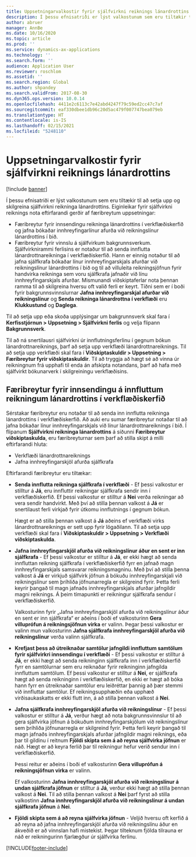 ```yaml
---
title: Uppsetningarvalkostir fyrir sjálfvirkni reiknings lánardrottins (forskoðun)
description: Í þessu efnisatriði er lýst valkostunum sem eru tiltækir til að setja upp og skilgreina sjálfvirkni reikninga lánardrottins.
author: abruer
manager: AnnBe
ms.date: 10/16/2020
ms.topic: article
ms.prod: ''
ms.service: dynamics-ax-applications
ms.technology: ''
ms.search.form: ''
audience: Application User
ms.reviewer: roschlom
ms.assetid: ''
ms.search.region: Global
ms.author: shpandey
ms.search.validFrom: 2017-08-30
ms.dyn365.ops.version: 10.0.14
ms.openlocfilehash: 4411e2c6113c7e42abd4247f79c59ed2cc47c7af
ms.sourcegitcommit: eaf330dbee1db96c20d5ac479f007747bea079eb
ms.translationtype: HT
ms.contentlocale: is-IS
ms.lasthandoff: 02/15/2021
ms.locfileid: "5248110"
---
```

# <a name="setup-options-for-vendor-invoice-automation"></a>Uppsetningarvalkostir fyrir sjálfvirkni reiknings lánardrottins

[!include [banner](../includes/banner.md)]

Í þessu efnisatriði er lýst valkostunum sem eru tiltækir til að setja upp og skilgreina sjálfvirkni reikninga lánardrottins. Eiginleikar fyrir sjálfvirkni reiknings nota eftirfarandi gerðir af færibreytum uppsetningar:

- Færibreytur fyrir innsendingu reikninga lánardrottins í verkflæðiskerfið og jafna bókaðar innhreyfingarlínur afurða við reikningslínur lánardrottins í bið.
- Færibreytur fyrir vinnslu á sjálfvirkum bakgrunnsverkum. Sjálfvirknirammi ferlisins er notaður til að senda innflutta lánardrottnareikninga í verkflæðiskerfið. Hann er einnig notaður til að jafna sjálfkrafa bókaðar línur innhreyfingarskjals afurðar við reikningslínur lánardrottins í bið og til að villuleita reikningsjöfnun fyrir handvirka reikninga sem voru sjálfkrafa jafnaðir við línu innhreyfingarskjals afurðar. Mismunandi viðskiptaferlar nota þennan ramma til að skilgreina hversu oft valið ferli er keyrt. Tíðni sem er í boði fyrir bakgrunnsvinnslurnar **Jafna innhreyfingarskjal afurðar við reikningslínur** og **Senda reikninga lánardrottna í verkflæði** eru **Klukkustund** og **Daglega**.

Til að setja upp eða skoða upplýsingar um bakgrunnsverk skal fara í **Kerfisstjórnun \> Uppsetning \> Sjálfvirkni ferlis** og velja flipann **Bakgrunnsverk**.

Til að ná snertilausri sjálfvirkni úr innflutningsferlinu í gegnum bókun lánardrottnareiknings, þarf að setja upp verkflæði lánardrottnareiknings. Til að setja upp verkflæði skal fara í **Viðskiptaskuldir > Uppsetning > Færibreytur fyrir viðskiptaskuldir**. Til að tryggja að hægt sé að vinna úr reikningnum frá upphafi til enda án afskipta notandans, þarf að hafa með sjálfvirkt bókunarverk í skilgreiningu verkflæðisins.

## <a name="parameters-for-submitting-imported-vendor-invoices-to-the-workflow-system"></a>Færibreytur fyrir innsendingu á innfluttum reikningum lánardrottins í verkflæðiskerfið

Sérstakar færibreytur eru notaðar til að senda inn innflutta reikninga lánardrottins í verkflæðiskerfið. Að auki eru sumar færibreytur notaðar til að jafna bókaðar línur innhreyfingarskjals við línur lánardrottnareiknings í bið. Í flipanum **Sjálfvirkni reikninga lánardrottins** á síðunni **Færibreytur viðskiptaskulda**, eru færibreyturnar sem þarf að stilla skipt á milli eftirfarandi hluta:

- Verkflæði lánardrottnareiknings
- Jafna innhreyfingarskjöl afurða sjálfkrafa

Eftirfarandi færibreytur eru tiltækar:

- **Senda innflutta reikninga sjálfkrafa í verkflæði** - Ef þessi valkostur er stilltur á **Já**, eru innfluttir reikningar sjálfkrafa sendir inn í verkflæðiskerfið. Ef þessi valkostur er stilltur á **Nei** verða reikningar að vera sendir handvirkt. Með því að stilla þennan valkost á **Já** er snertilaust ferli virkjað fyrir útkomu innflutnings í gegnum bókun.

    Hægt er að stilla þennan valkost á **Já** aðeins ef verkflæði virks lánardrottnareiknings er sett upp fyrir lögaðilann. Til að setja upp verkflæði skal fara í **Viðskiptaskuldir \> Uppsetning \> Verkflæði viðskiptaskulda**.

- **Jafna innhreyfingarskjöl afurða við reikningslínur áður en sent er inn sjálfkrafa** - Ef þessi valkostur er stilltur á **Já**, er ekki hægt að senda innfluttan reikning sjálfkrafa í verkflæðiskerfið fyrr en jafnað magn innhreyfingarskjals samsvarar reikningsmagninu. Með því að stilla þenna valkost á **Já** er virkjuð sjálfvirk jöfnun á bókuðu innhreyfingarskjali við reikningslínur sem þríhliða jöfnunarregla er skilgreind fyrir. Þetta ferli keyrir þangað til magn jafnaðs innhreyfingarskjals afurðar jafngildir magni reiknings. Á þeim tímapunkti er reikningur sjálfkrafa sendur í verkflæðiskerfið.

    Valkosturinn fyrir „Jafna innhreyfingarskjöl afurða við reikningslínur áður en sent er inn sjálfkrafa“ er aðeins í boði ef valkosturinn **Gera villuprófun á reikningsjöfnun virka** er valinn. Þegar þessi valkostur er valinn mun valkosturinn **Jafna sjálfkrafa innhreyfingarskjöl afurða við reikningslínur** verða valinn sjálfkrafa.

- **Krefjast þess að útreiknaðar samtölur jafngildi innfluttum samtölum fyrir sjálfvirkri innsendingu í verkflæði** - Ef þessi valkostur er stilltur á **Já**, er ekki hægt að senda reikninginn sjálfkrafa inn í verkflæðiskerfið fyrr en samtölurnar sem eru reiknaðar fyrir reikninginn jafngilda innfluttum samtölum. Ef þessi valkostur er stilltur á **Nei**, er sjálfkrafa hægt að senda reikninginn í verkflæðiskerfið, en ekki er hægt að bóka hann fyrr en útreiknaðar samtölur eru leiðréttar þannig að þær stemmi við innfluttar samtölur. Ef reikningsupphæðin eða upphæð virðisaukaskatts er ekki flutt inn, á að stilla þennan valkost á **Nei**.
- **Jafna sjálfkrafa innhreyfingarskjöl afurða við reikningslínur** - Ef þessi valkostur er stilltur á **Já**, verður hægt að nota bakgrunnsvinnslur til að gera sjálfvirka jöfnun á bókuðum innhreyfingarskjölum við reikningslínur sem þríhliða jöfnunarregla er skilgreind fyrir. Þetta ferli keyrir þangað til magn jafnaðs innhreyfingarskjals afurðar jafngildir magni reiknings, eða þar til gildinu í reitnum **Fjöldi skipta sem á að reyna sjálfvirka jöfnun** er náð. Hægt er að keyra ferlið þar til reikningur hefur verið sendur inn í verkflæðiskerfið.

    Þessi reitur er aðeins í boði ef valkosturinn **Gera villuprófun á reikningsjöfnun virka** er valinn.

    Ef valkosturinn **Jafna innhreyfingarskjöl afurða við reikningslínur á undan sjálfkrafa jöfnun** er stilltur á **Já**, verður ekki hægt að stilla þennan valkost á **Nei**. Til að stilla þennan valkost á **Nei** þarf fyrst að stilla valkostinn **Jafna innhreyfingarskjöl afurða við reikningslínur á undan sjálfkrafa jöfnun** á **Nei**.

- **Fjöldi skipta sem á að reyna sjálfvirka jöfnun** - Veljið hversu oft kerfið á að reyna að jafna innhreyfingarskjöl afurða við reikningslínu áður en ákveðið er að vinnslan hafi mistekist. Þegar tilteknum fjölda tilrauna er náð er reikningurinn fjarlægður úr sjálfvirka ferlinu.



[!INCLUDE[footer-include](../../includes/footer-banner.md)]